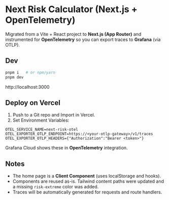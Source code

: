 # Next Risk Calculator (Next.js + OpenTelemetry)

Migrated from a Vite + React project to **Next.js (App Router)** and instrumented for **OpenTelemetry** so you can export traces to **Grafana** (via OTLP).

## Dev
```bash
pnpm i   # or npm/yarn
pnpm dev
```
http://localhost:3000

## Deploy on Vercel
1. Push to a Git repo and Import in Vercel.
2. Set Environment Variables:
```
OTEL_SERVICE_NAME=next-risk-otel
OTEL_EXPORTER_OTLP_ENDPOINT=https://<your-otlp-gateway>/v1/traces
OTEL_EXPORTER_OTLP_HEADERS={"Authorization":"Bearer <token>"}
```
Grafana Cloud shows these in **OpenTelemetry** integration.

## Notes
- The home page is a **Client Component** (uses localStorage and hooks).
- Components are reused as-is. Tailwind content paths were updated and a missing `risk-extreme` color was added.
- Traces will be automatically generated for requests and route handlers.
